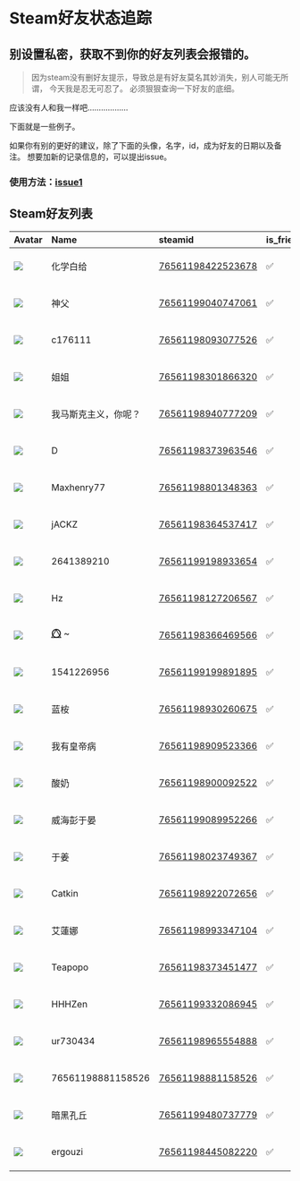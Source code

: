 # Steam好友状态追踪
## 别设置私密，获取不到你的好友列表会报错的。

> 因为steam没有删好友提示，导致总是有好友莫名其妙消失，别人可能无所谓，
> 今天我是忍无可忍了。 必须狠狠查询一下好友的底细。

应该没有人和我一样吧………………

下面就是一些例子。

如果你有别的更好的建议，除了下面的头像，名字，id，成为好友的日期以及备注。 想要加新的记录信息的，可以提出issue。

### 使用方法：[issue1](https://github.com/systemannounce/SteamFriends/issues/1)



## Steam好友列表
| Avatar                                                                            | Name              | steamid                                                                     | is_friend   | BFD                 | removed_time   | Remark   |
|:----------------------------------------------------------------------------------|:------------------|:----------------------------------------------------------------------------|:------------|:--------------------|:---------------|:---------|
| ![](https://avatars.steamstatic.com/3f5e9daea59216d7fe13df4e031d3537580e5e21.jpg) | 化学白给              | [76561198422523678](https://steamcommunity.com/profiles/76561198422523678/) | ✅           | 2020-10-16 11:29:07 |                |          |
| ![](https://avatars.steamstatic.com/a16d0c66b3ea54fd6a5962aab205c87682150017.jpg) | 神父                | [76561199040747061](https://steamcommunity.com/profiles/76561199040747061/) | ✅           | 2022-03-01 15:37:29 |                |          |
| ![](https://avatars.steamstatic.com/ea8eeeeab3e8575cdda4e418b1f48cfe44ef34f2.jpg) | c176111           | [76561198093077526](https://steamcommunity.com/profiles/76561198093077526/) | ✅           | 2021-02-23 06:45:47 |                |          |
| ![](https://avatars.steamstatic.com/a574663096e27793f9f43590e16a48bc74324bbc.jpg) | 姐姐                | [76561198301866320](https://steamcommunity.com/profiles/76561198301866320/) | ✅           | 2021-11-09 04:14:25 |                |          |
| ![](https://avatars.steamstatic.com/3bfdccad3f950de0f79aaf9e0ec1a5417a1366b2.jpg) | 我马斯克主义，你呢？        | [76561198940777209](https://steamcommunity.com/profiles/76561198940777209/) | ✅           | 2021-02-23 12:00:13 |                |          |
| ![](https://avatars.steamstatic.com/d41f6b63878beb9a105691a9f6dfbe142d3f6324.jpg) | D                 | [76561198373963546](https://steamcommunity.com/profiles/76561198373963546/) | ✅           | 2018-07-14 12:44:11 |                |          |
| ![](https://avatars.steamstatic.com/88ced85168378dc219fab65c752e987c82e7570b.jpg) | Maxhenry77        | [76561198801348363](https://steamcommunity.com/profiles/76561198801348363/) | ✅           | 2020-10-02 11:33:08 |                |          |
| ![](https://avatars.steamstatic.com/3a1e81f507715af5b478952623fd03890a42dd46.jpg) | jACKZ             | [76561198364537417](https://steamcommunity.com/profiles/76561198364537417/) | ✅           | 2021-09-30 06:53:13 |                |          |
| ![](https://avatars.steamstatic.com/c4a5ae6e8a9d8cdbe13f377f23f508344fb52d46.jpg) | 2641389210        | [76561199198933654](https://steamcommunity.com/profiles/76561199198933654/) | ✅           | 2021-08-15 09:02:24 |                |          |
| ![](https://avatars.steamstatic.com/b619cf249b86c378f91b1778d62c6ed1e5f1b6e4.jpg) | Hz                | [76561198127206567](https://steamcommunity.com/profiles/76561198127206567/) | ✅           | 2025-02-04 13:20:26 |                |          |
| ![](https://avatars.steamstatic.com/5abf8b4f6ec568af6339b828ece3429960dc2596.jpg) | ⭕⃤ ~              | [76561198366469566](https://steamcommunity.com/profiles/76561198366469566/) | ✅           | 2021-02-23 12:00:25 |                |          |
| ![](https://avatars.steamstatic.com/fef49e7fa7e1997310d705b2a6158ff8dc1cdfeb.jpg) | 1541226956        | [76561199199891895](https://steamcommunity.com/profiles/76561199199891895/) | ✅           | 2021-11-24 23:39:43 |                |          |
| ![](https://avatars.steamstatic.com/ee4311016694ba762a1f816fd85d9c195d22ba20.jpg) | 蓝桉                | [76561198930260675](https://steamcommunity.com/profiles/76561198930260675/) | ✅           | 2021-11-06 09:22:12 |                |          |
| ![](https://avatars.steamstatic.com/490d25809f2f4fb0eafdd48fb5264b2e4ec77553.jpg) | 我有皇帝病             | [76561198909523366](https://steamcommunity.com/profiles/76561198909523366/) | ✅           | 2020-10-14 05:03:06 |                |          |
| ![](https://avatars.steamstatic.com/36d1e1f881020135c2a4f808a23b499b55ce0902.jpg) | 酸奶                | [76561198900092522](https://steamcommunity.com/profiles/76561198900092522/) | ✅           | 2025-04-03 11:38:37 |                |          |
| ![](https://avatars.steamstatic.com/fef49e7fa7e1997310d705b2a6158ff8dc1cdfeb.jpg) | 威海彭于晏             | [76561199089952266](https://steamcommunity.com/profiles/76561199089952266/) | ✅           | 2021-11-06 08:01:44 |                |          |
| ![](https://avatars.steamstatic.com/bc341fd6d1a7a305054ee5d11ca95e1c9937ebbd.jpg) | 于姜                | [76561198023749367](https://steamcommunity.com/profiles/76561198023749367/) | ✅           | 2021-09-30 03:54:22 |                |          |
| ![](https://avatars.steamstatic.com/ccb9dab2524b0ddcb698b34d52ccdba341e38565.jpg) | Catkin            | [76561198922072656](https://steamcommunity.com/profiles/76561198922072656/) | ✅           | 2024-03-21 07:53:54 |                |          |
| ![](https://avatars.steamstatic.com/3f5e9daea59216d7fe13df4e031d3537580e5e21.jpg) | 艾蓮娜               | [76561198993347104](https://steamcommunity.com/profiles/76561198993347104/) | ✅           | 2021-03-06 00:40:34 |                |          |
| ![](https://avatars.steamstatic.com/457c5ee718f0bebe6ab8b503786616d51f4ba0c8.jpg) | Teapopo           | [76561198373451477](https://steamcommunity.com/profiles/76561198373451477/) | ✅           | 2021-10-11 03:41:13 |                |          |
| ![](https://avatars.steamstatic.com/d0f5bb1f046bf1cc3ef8882581ac8d06d6b98f7f.jpg) | HHHZen            | [76561199332086945](https://steamcommunity.com/profiles/76561199332086945/) | ✅           | 2022-06-12 07:02:32 |                |          |
| ![](https://avatars.steamstatic.com/cbc910b68a51cfb6b2824ef6f0039b3415b3c7ac.jpg) | ur730434          | [76561198965554888](https://steamcommunity.com/profiles/76561198965554888/) | ✅           | 2021-04-05 14:29:16 |                |          |
| ![](https://avatars.steamstatic.com/fef49e7fa7e1997310d705b2a6158ff8dc1cdfeb.jpg) | 76561198881158526 | [76561198881158526](https://steamcommunity.com/profiles/76561198881158526/) | ✅           | 2021-05-09 01:51:14 |                |          |
| ![](https://avatars.steamstatic.com/1a437c247a1e1a01d17f8704fbd1828fe1ee13e9.jpg) | 暗黑孔丘              | [76561199480737779](https://steamcommunity.com/profiles/76561199480737779/) | ✅           | 2024-03-21 07:54:21 |                |          |
| ![](https://avatars.steamstatic.com/fef49e7fa7e1997310d705b2a6158ff8dc1cdfeb.jpg) | ergouzi           | [76561198445082220](https://steamcommunity.com/profiles/76561198445082220/) | ✅           | 2017-11-12 06:50:02 |                |          |